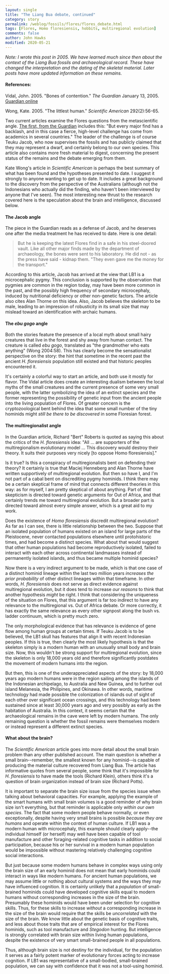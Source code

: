```yaml
---
layout: single
title: "The Liang Bua debate, continued"
category: story
permalink: /weblog/fossils/flores/flores_debate.html
tags: [Flores, Homo floresiensis, hobbits, multiregional evolution]
comments: false
author: John Hawks
modified: 2020-05-21
---
```


*Note: I wrote this post in 2005. We have learned much since then about the context of the Liang Bua fossils and archaeological record. These have changed the interpretation and the dating of the skeletal material. Later posts have more updated information on these remains.*

<h4>References:</h4>

<p class="cite">Vidal, John. 2005. "Bones of contention." <i>The Guardian</i> January 13, 2005.
<a href="http://www.guardian.co.uk/life/feature/story/0,13026,1388500,00.html">Guardian online</a></p>

<p class="cite">Wong, Kate. 2005. "The littlest human." <i>Scientific American</i> 292(2):56-65. </p>

Two current articles examine the Flores questions from the metascientific angle.
<a href="http://www.guardian.co.uk/life/feature/story/0,13026,1388500,00.html">The first, from the Guardian</a> includes this: "But every major find has a backlash, and in this case a fierce, high-level challenge has come from academics in several countries." The leader of the challenge is of course Teuku Jacob, who now supervises the fossils and has publicly claimed that they may represent a dwarf, and certainly belong to our own species. This article also contains more fresh material to digest, concerning the present status of the remains and the debate emerging from them.

Kate Wong's article in <i>Scientific American</i> is perhaps the best summary of what has been found and the hypotheses presented to date. I suggest it strongly to anyone wanting to get up to date. It includes a great background to the discovery from the perspective of the Australians (although not the Indonesians who actually did the finding, who haven't been interviewed by anyone that I've seen). The most interesting new thrust to the research covered here is the speculation about the brain and intelligence, discussed below.

<h4>The Jacob angle</h4>

The piece in the Guardian reads as a defense of Jacob, and he deserves one after the media treatment he has received to date. Here is one detail:

<blockquote>But he is keeping the latest Flores find in a safe in his steel-doored vault. Like all other major finds made by the department of archaeology, the bones were sent to his laboratory. He did not - as the press have said - kidnap them. "They even gave me the money for the transport."</blockquote>

According to this article, Jacob has arrived at the view that LB1 is a microcephalic pygmy. This conclusion is supported by the observation that pygmies are common in the region today, may have been more common in the past, and the possibly high frequency of secondary microcephaly, induced by nutritional deficiency or other non-genetic factors. The article also cites Alan Thorne on this idea.  Also, Jacob believes the skeleton to be male, leading to an impression of robusticity in its small size that may mislead toward an identification with archaic humans.

<h4>The <i>ebu gogo</i> angle</h4>

Both the stories feature the presence of a local myth about small hairy creatures that live in the forest and shy away from human contact. The creature is called <i>ebu gogo</i>, translated as "the grandmother who eats anything" (Wong 2004:58). This has clearly become the sensationalist perspective on the story: the hint that sometime in the recent past the ancient <i>H. floresiensis</i> population still existed and that historic peoples encountered it.

It's certainly a colorful way to start an article, and both use it mostly for flavor. The Vidal article does create an interesting dualism between the local myths of the small creatures and the current presence of some very small people, with the latter symbolizing the idea of an extinct species and the former representing the possibility of genetic input from the ancient people into the living population of Flores. Of greater concern is the cryptozoological bent behind the idea that some small number of the tiny hominids might <i>still be there to be discovered</i> in some Floresian forest.


<h4>The multiregionalist angle</h4>

In the Guardian article, Richard "Bert" Roberts is quoted as saying this about the critics of the <i>H. floresiensis</i> idea: "All ... are supporters of the multiregionalism evolutionary model ... This discovery would destroy their theory. It suits their purposes very nicely [to oppose Homo floresiensis]."

Is it true? Is this a conspiracy of multiregionalists bent on defending their theory? It certainly is true that Maciej Henneberg and Alan Thorne have written supportively of multiregional evolution. But then so have I, and I'm not part of a cabal bent on discrediting pygmy hominids. I think there may be a certain skeptical frame of mind that connects different theories in this way: as for myself, I am pretty skeptical of about anything. Part of that skepticism is directed toward genetic arguments for Out of Africa, and that certainly trends me toward multiregional evolution. But a broader part is directed toward almost every simple answer, which is a great aid to my work.

Does the existence of <i>Homo floresiensis</i> discredit multiregional evolution? As far as I can see, there is little relationship between the two. Suppose that an isolated population of humans existed on an island for large parts of the Pleistocene, never contacted populations elsewhere until protohistoric times, and had become a distinct species. What about that would suggest that other human populations had become reproductively isolated, failed to interact with each other across continental landmasses instead of permanently isolated islands, and thus became multiple hominid species?

Now there is a very indirect argument to be made, which is that one case of a distinct hominid lineage within the last two million years <i>increases the prior probability</i> of other distinct lineages within that timeframe. In other words, <i>H. floresiensis</i> does not serve as direct evidence against multiregional evolution, but it does tend to increase <i>our reasons</i> to think that another hypothesis <i>might</i> be right. I think that considering the uniqueness of the situation on Flores, that this argument is far too indirect to have any relevance to the multiregional vs. Out of Africa debate. Or more correctly, it has exactly the same relevance as every other signpost along the bush vs. ladder continuum, which is pretty much zero.

The only morphological evidence that has relevance is evidence of gene flow among human groups at certain times. If Teuku Jacob is to be believed, the LB1 skull has features that align it with recent Indonesian peoples. If this is true, then clearly the most likely hypothesis is that the skeleton simply is a modern human with an unusually small body and brain size. Now, this wouldn't be strong support for multiregional evolution, since the skeleton is only 18,000 years old and therefore significantly postdates the movement of modern humans into the region.

But then, this is one of the underappreciated aspects of the story: by 18,000 years ago modern humans were in the region sailing among the islands of the Indonesian archipelago, to Australia and New Guinea, and to further out island Melanesia, the Philipines, and Okinawa. In other words, maritime technology had made possible the colonization of islands out of sight of each other over significant ocean crossings, and this technology had been sustained since at least 30,000 years ago and very possibly as early as the habitation of Australia. In this context, it seems certain that the archaeological remains in the cave were left by modern humans. The only remaining question is whether the fossil remains were themselves modern or instead represent a different extinct species.

<h4>What about the brain?</h4>

The <i>Scientific American</i> article goes into more detail about the small brain problem than any other published account. The main question is whether a small brain--remember, the smallest known for any hominid--is capable of producing the material culture recovered from Liang Bua. The article has informative quotes from several people, some think that it's impossible for <i>H. floresiensis</i> to have made the tools (Richard Klein), others think it's a question of brain organization instead of brain size (Richard Potts).

It is important to separate the brain size issue from the species issue when talking about behavioral capacities. For example, applying the example of the smart humans with small brain volumes is a good reminder of why brain size isn't everything, but that reminder is applicable only <i>within our own species</i>. The fact that some modern people behave normally, or even exceptionally, despite having very small brains is possible <i>because they are humans</i> and operate within the context of human culture. If LB1 was a modern human with microcephaly, this example should clearly apply--the individual himself (or herself) may well have been capable of tool manufacture and other foraging-related cognitive tasks in addition to social participation, because his or her survival in a modern human population would be impossible without mastering relatively challenging cognitive social interactions.

But just because some modern humans behave in complex ways using only the brain size of an early hominid does not mean that early hominids could interact in ways like modern humans. For ancient human populations, we may assume little or nothing about cultural systems and the ways they may have influenced cognition. It is certainly unlikely that a <i>population</i> of small-brained hominids could have developed cognitive skills equal to modern humans without corresponding increases in the size of the brain. Presumably these hominids would have been under selection for cognitive skills. Thus, for these skills to increase <i>without</i> a corresponding increase in the size of the brain would require that the skills be <i>uncorrelated</i> with the size of the brain. We know little about the genetic basis of cognitive traits, and less about those traits that are of empirical interest for the Flores hominids, such as tool manufacture and <i>Stegodon</i> hunting. But intelligence is strongly correlated with brain size within living human populations, despite the existence of very smart small-brained people in all populations.

Thus, although brain size is not destiny for the individual, for the population it serves as a fairly potent marker of evolutionary forces acting to increase cognition. If LB1 was representative of a small-bodied, small-brained population, we can say with confidence that it was not a tool-using hominid.


